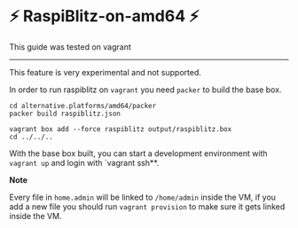 # ⚡️ RaspiBlitz-on-amd64 ⚡️

This guide was tested on vagrant

---

This feature is very experimental and not supported.

In order to run raspiblitz on `vagrant` you need `packer` to build the base box.

```sha
cd alternative.platforms/amd64/packer
packer build raspiblitz.json

vagrant box add --force raspiblitz output/raspiblitz.box
cd ../../..
```

With the base box built, you can start a development environment with `vagrant up` and login with `vagrant ssh**.


**Note**

Every file in `home.admin` will be linked to `/home/admin` inside the VM,
if you add a new file you should run `vagrant provision` to make sure it gets linked inside the VM.


